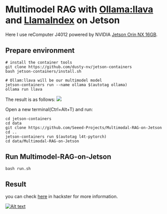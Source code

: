 # Multimodel RAG with [Ollama:llava](https://github.com/dusty-nv/jetson-containers/tree/master/packages/llm/ollama) and [LlamaIndex](https://www.llamaindex.ai/) on Jetson

Here I use reComputer J4012 powered by NVIDIA [Jetson Orin NX 16GB](https://www.seeedstudio.com/reComputer-J4012-p-5586.html).
## Prepare environment

```
# install the container tools
git clone https://github.com/dusty-nv/jetson-containers
bash jetson-containers/install.sh
```

```
# Ollam:llava will be our multimodel model
jetson-containers run --name ollama $(autotag ollama)
ollama run llava
```
The result is as follows:
![](./source/ollama_run_llava.png)

Open a new terminal(Ctrl+Alt+T) and run:
```
cd jetson-containers
cd data
git clone https://github.com/Seeed-Projects/Multimodal-RAG-on-Jetson
cd ..
jetson-containers run $(autotag l4t-pytorch)
cd data/Multimodal-RAG-on-Jetson
```
## Run Multimodel-RAG-on-Jetson
```
bash run.sh
```
## Result

you can check [here](https://www.hackster.io/lijiahaoxyz/video-chat-with-multimodal-rag-on-jetson-cd83f9) in hackster for more information.

[![Alt text](https://img.youtube.com/vi/RbkATardT2I/0.jpg)](https://www.youtube.com/watch?v=RbkATardT2I)

